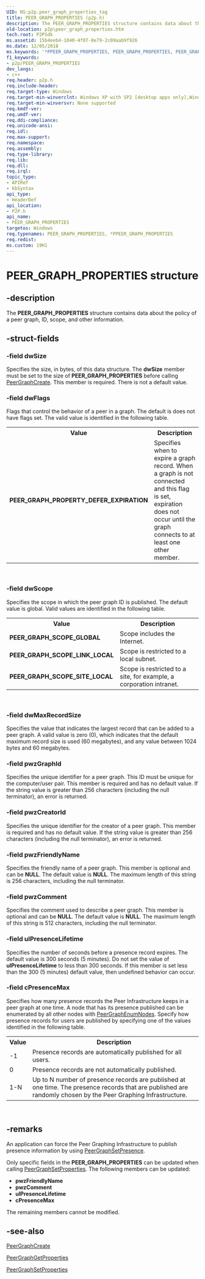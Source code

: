 ```yaml
---
UID: NS:p2p.peer_graph_properties_tag
title: PEER_GRAPH_PROPERTIES (p2p.h)
description: The PEER_GRAPH_PROPERTIES structure contains data about the policy of a peer graph, ID, scope, and other information.
old-location: p2p\peer_graph_properties.htm
tech.root: P2PSdk
ms.assetid: 15b4eeb4-1040-4f07-8e79-2c09aab9f926
ms.date: 12/05/2018
ms.keywords: '*PPEER_GRAPH_PROPERTIES, PEER_GRAPH_PROPERTIES, PEER_GRAPH_PROPERTIES structure [Peer Networking], PPEER_GRAPH_PROPERTIES, PPEER_GRAPH_PROPERTIES structure pointer [Peer Networking], p2p.peer_graph_properties, p2p/PPEER_GRAPH_PROPERTIES, p2p/peer_graph_properties_tag'
f1_keywords:
- p2p/PEER_GRAPH_PROPERTIES
dev_langs:
- c++
req.header: p2p.h
req.include-header: 
req.target-type: Windows
req.target-min-winverclnt: Windows XP with SP2 [desktop apps only],Windows XP with SP1 with the Advanced Networking Pack forWindows XP
req.target-min-winversvr: None supported
req.kmdf-ver: 
req.umdf-ver: 
req.ddi-compliance: 
req.unicode-ansi: 
req.idl: 
req.max-support: 
req.namespace: 
req.assembly: 
req.type-library: 
req.lib: 
req.dll: 
req.irql: 
topic_type:
- APIRef
- kbSyntax
api_type:
- HeaderDef
api_location:
- P2P.h
api_name:
- PEER_GRAPH_PROPERTIES
targetos: Windows
req.typenames: PEER_GRAPH_PROPERTIES, *PPEER_GRAPH_PROPERTIES
req.redist: 
ms.custom: 19H1
---
```


# PEER_GRAPH_PROPERTIES structure


## -description


The <b>PEER_GRAPH_PROPERTIES</b> structure contains data about the policy of a peer graph, ID, scope, and other information.


## -struct-fields




### -field dwSize

Specifies the size, in bytes, of this data structure.  The <b>dwSize</b> member must be set  to the size of <b>PEER_GRAPH_PROPERTIES</b> before calling <a href="https://docs.microsoft.com/windows/desktop/api/p2p/nf-p2p-peergraphcreate">PeerGraphCreate</a>. This member is required. There is not a default value.


### -field dwFlags

Flags that control  the behavior of a peer in a graph. The default is does not have flags set. The valid value is identified in the following table.

<table>
<tr>
<th>Value</th>
<th>Description</th>
</tr>
<tr>
<td><b>PEER_GRAPH_PROPERTY_DEFER_EXPIRATION</b></td>
<td>Specifies when to expire a graph record. When a graph is not connected and this flag is set, expiration does not occur until the graph connects to at least one other member. </td>
</tr>
</table>
 


### -field dwScope

Specifies the  scope in which the peer graph ID is published. The default value is global.  Valid values are identified in the following table.

<table>
<tr>
<th>Value</th>
<th>Description</th>
</tr>
<tr>
<td><b>PEER_GRAPH_SCOPE_GLOBAL</b></td>
<td>Scope includes the Internet.</td>
</tr>
<tr>
<td><b>PEER_GRAPH_SCOPE_LINK_LOCAL</b></td>
<td>Scope is restricted to a local subnet.</td>
</tr>
<tr>
<td><b>PEER_GRAPH_SCOPE_SITE_LOCAL</b></td>
<td>Scope is restricted to a site, for example, a corporation intranet.</td>
</tr>
</table>
 


### -field dwMaxRecordSize

Specifies the value that indicates the largest record that can be added to a peer graph. A valid value is zero (0), which indicates that the default maximum record size is used (60 megabytes), and any value between 1024 bytes and 60 megabytes.




### -field pwzGraphId

Specifies the unique identifier for a peer graph.  This ID must be unique for the computer/user pair. This member is required  and has no default value. If the string value is greater than 256 characters (including the null terminator), an error is returned.


### -field pwzCreatorId

Specifies the unique identifier for the creator of a peer graph. This member is required  and has no default value. If the string value is greater than 256 characters (including the null terminator), an error is returned.


### -field pwzFriendlyName

Specifies the friendly name of a peer graph. This member is optional and can be <b>NULL</b>. The default value is <b>NULL</b>. The maximum length of this string is 256 characters, including the null terminator.


### -field pwzComment

Specifies the comment used to describe a peer  graph. This member is optional and can be <b>NULL</b>. The default value is <b>NULL</b>. The maximum length of this string is 512 characters, including the null terminator.


### -field ulPresenceLifetime

Specifies the number of seconds before a presence record  expires. The default value is 300  seconds (5 minutes). Do not set the value  of   <b>ulPresenceLifetime</b> to less than 300 seconds. If this member is set less than the 300  (5 minutes) default value, then undefined behavior can occur.


### -field cPresenceMax

Specifies how many presence records the Peer Infrastructure keeps in a peer graph at one time.   A node that has its presence published can be enumerated by all other nodes with  <a href="https://docs.microsoft.com/windows/desktop/api/p2p/nf-p2p-peergraphenumnodes">PeerGraphEnumNodes</a>. Specify how presence records for users are published by specifying one of the values identified in the following table.

<table>
<tr>
<th>Value</th>
<th>Description</th>
</tr>
<tr>
<td>-1</td>
<td>Presence records are automatically published for all users.</td>
</tr>
<tr>
<td>0</td>
<td>Presence records are not automatically published.</td>
</tr>
<tr>
<td>1-N</td>
<td>Up to N number of presence records are  published at one time. The presence records that are published are randomly chosen by the Peer Graphing Infrastructure. </td>
</tr>
</table>
 


## -remarks



An application can force the Peer Graphing Infrastructure to publish presence information by using <a href="https://docs.microsoft.com/windows/desktop/api/p2p/nf-p2p-peergraphsetpresence">PeerGraphSetPresence</a>.

Only specific  fields in the <b>PEER_GRAPH_PROPERTIES</b> can be updated when calling <a href="https://docs.microsoft.com/windows/desktop/api/p2p/nf-p2p-peergraphsetproperties">PeerGraphSetProperties</a>. The following members can be updated:

<ul>
<li><b>pwzFriendlyName</b></li>
<li><b>pwzComment</b></li>
<li><b>ulPresenceLifetime</b></li>
<li><b>cPresenceMax</b></li>
</ul>
The remaining members cannot be modified.  







## -see-also




<a href="https://docs.microsoft.com/windows/desktop/api/p2p/nf-p2p-peergraphcreate">PeerGraphCreate</a>



<a href="https://docs.microsoft.com/windows/desktop/api/p2p/nf-p2p-peergraphgetproperties">PeerGraphGetProperties</a>



<a href="https://docs.microsoft.com/windows/desktop/api/p2p/nf-p2p-peergraphsetproperties">PeerGraphSetProperties</a>
 

 

